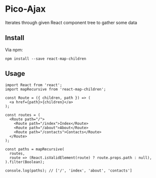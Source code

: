# Pico-Ajax
Iterates through given React component tree to gather some data

## Install
Via npm:
```
npm install --save react-map-children
```

## Usage

```
import React from 'react';
import mapRecursive from 'react-map-children';

const Route = ({ children, path }) => (
  <a href={path}>{children}</a>
);

const routes = (
  <Route path="/">
    <Route path="/index">Index</Route>
    <Route path="/about">About</Route>
    <Route path="/contacts">Contacts</Route>
  </Route>
);

const paths = mapRecursive(
  routes,
  route => (React.isValidElement(route) ? route.props.path : null),
).filter(Boolean);

console.log(paths); // ['/', 'index', 'about', 'contacts']
```
